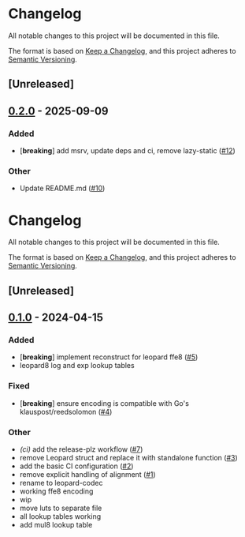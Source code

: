 # Changelog

All notable changes to this project will be documented in this file.

The format is based on [Keep a Changelog](https://keepachangelog.com/en/1.0.0/),
and this project adheres to [Semantic Versioning](https://semver.org/spec/v2.0.0.html).

## [Unreleased]

## [0.2.0](https://github.com/eigerco/leopard-codec/compare/leopard-codec-v0.1.0...leopard-codec-v0.2.0) - 2025-09-09

### Added

- [**breaking**] add msrv, update deps and ci, remove lazy-static ([#12](https://github.com/eigerco/leopard-codec/pull/12))

### Other

- Update README.md ([#10](https://github.com/eigerco/leopard-codec/pull/10))
# Changelog
All notable changes to this project will be documented in this file.

The format is based on [Keep a Changelog](https://keepachangelog.com/en/1.0.0/),
and this project adheres to [Semantic Versioning](https://semver.org/spec/v2.0.0.html).

## [Unreleased]

## [0.1.0](https://github.com/eigerco/leopard-codec/releases/tag/leopard-codec-v0.1.0) - 2024-04-15

### Added
- [**breaking**] implement reconstruct for leopard ffe8 ([#5](https://github.com/eigerco/leopard-codec/pull/5))
- leopard8 log and exp lookup tables

### Fixed
- [**breaking**] ensure encoding is compatible with Go's klauspost/reedsolomon ([#4](https://github.com/eigerco/leopard-codec/pull/4))

### Other
- *(ci)* add the release-plz workflow ([#7](https://github.com/eigerco/leopard-codec/pull/7))
- remove Leopard struct and replace it with standalone function ([#3](https://github.com/eigerco/leopard-codec/pull/3))
- add the basic CI configuration ([#2](https://github.com/eigerco/leopard-codec/pull/2))
- remove explicit handling of alignment ([#1](https://github.com/eigerco/leopard-codec/pull/1))
- rename to leopard-codec
- working ffe8 encoding
- wip
- move luts to separate file
- all lookup tables working
- add mul8 lookup table
